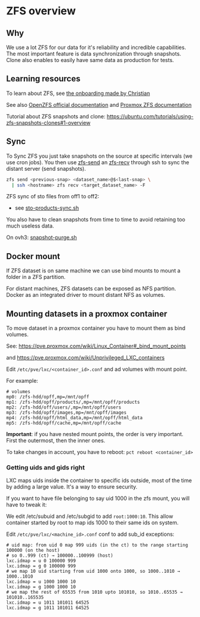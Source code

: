 # ZFS overview

## Why

We use a lot ZFS for our data for it's reliability and incredible capabilities. The most important feature is data synchronization through snapshots. Clone also enables to easily have same data as production for tests.

## Learning resources

To learn about ZFS, see [the onboarding made by Christian](reports/2023-02-24-zfs-introduction.md)

See also [OpenZFS official documentation](https://openzfs.github.io/openzfs-docs/) 
and [Proxmox ZFS documentation](https://pve.proxmox.com/wiki/ZFS_on_Linux#sysadmin_zfs_special_device)

Tutorial about ZFS snapshots and clone: https://ubuntu.com/tutorials/using-zfs-snapshots-clones#1-overview

## Sync

To Sync ZFS you just take snapshots on the source at specific intervals (we use cron jobs).
You then use [zfs-send](https://openzfs.github.io/openzfs-docs/man/8/zfs-send.8.html) an [zfs-recv](https://openzfs.github.io/openzfs-docs/man/8/zfs-recv.8.html) through ssh to sync the distant server (send snapshots).

```bash
zfs send <previous-snap> <dataset_name>@$<last-snap> \
  | ssh <hostname> zfs recv <target_dataset_name> -F
```


ZFS sync of sto files from off1 to off2:
* see [sto-products-sync.sh](https://github.com/openfoodfacts/openfoodfacts-infrastructure/blob/develop/scripts/off1/sto-products-sync.sh)





You also have to clean snapshots from time to time to avoid retaining too much useless data.

On ovh3: [snapshot-purge.sh](https://github.com/openfoodfacts/openfoodfacts-infrastructure/blob/develop/scripts/ovh3/snapshot-purge.sh)

## Docker mount

If ZFS dataset is on same machine we can use bind mounts to mount a folder in a ZFS partition.

For distant machines, ZFS datasets can be exposed as NFS partition. Docker as an integrated driver to mount distant NFS as volumes.


## Mounting datasets in a proxmox container

To move dataset in a proxmox container you have to mount them as bind volumes.

See: https://pve.proxmox.com/wiki/Linux_Container#_bind_mount_points

and https://pve.proxmox.com/wiki/Unprivileged_LXC_containers


Edit `/etc/pve/lxc/<container_id>.conf` and ad volumes with mount point.

For example:

```
# volumes
mp0: /zfs-hdd/opff,mp=/mnt/opff
mp1: /zfs-hdd/opff/products/,mp=/mnt/opff/products
mp2: /zfs-hdd/off/users/,mp=/mnt/opff/users
mp3: /zfs-hdd/opff/images,mp=/mnt/opff/images
mp4: /zfs-hdd/opff/html_data,mp=/mnt/opff/html_data
mp5: /zfs-hdd/opff/cache,mp=/mnt/opff/cache
```

**Important**: if you have nested mount points, the order is very important. First the outermost, then the inner ones.

To take changes in account, you have to reboot: `pct reboot <container_id>`

### Getting uids and gids right

LXC maps uids inside the container to specific ids outside, most of the time by adding a large value. It's a way to ensure security.

If you want to have file belonging to say uid 1000 in the zfs mount, you will have to tweak it:

We edit /etc/subuid and /etc/subgid to add `root:1000:10`. This allow container started by root to map ids 1000 to their same ids on system.

Edit `/etc/pve/lxc/<machine_id>.conf` conf to add sub_id exceptions:

```
# uid map: from uid 0 map 999 uids (in the ct) to the range starting 100000 (on the host)
# so 0..999 (ct) → 100000..100999 (host)
lxc.idmap = u 0 100000 999
lxc.idmap = g 0 100000 999
# we map 10 uid starting from uid 1000 onto 1000, so 1000..1010 → 1000..1010
lxc.idmap = u 1000 1000 10
lxc.idmap = g 1000 1000 10
# we map the rest of 65535 from 1010 upto 101010, so 1010..65535 → 101010..165535
lxc.idmap = u 1011 101011 64525
lxc.idmap = g 1011 101011 64525
```
